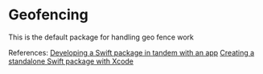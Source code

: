 # Geofencing

This is the default package for handling geo fence work



References:
[Developing a Swift package in tandem with an app](https://developer.apple.com/documentation/xcode/developing-a-swift-package-in-tandem-with-an-app) 
[Creating a standalone Swift package with Xcode](https://developer.apple.com/documentation/xcode/creating-a-standalone-swift-package-with-xcode)
